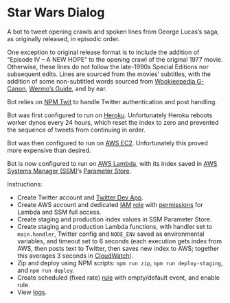 # Star Wars Dialog

A bot to tweet opening crawls and spoken lines from George Lucas’s saga, as originally released, in episodic order.

One exception to original release format is to include the addition of “Episode IV – A NEW HOPE” to the opening crawl of the original 1977 movie. Otherwise, these lines do not follow the late-1990s Special Editions nor subsequent edits. Lines are sourced from the movies’ subtitles, with the addition of some non-subtitled words sourced from [Wookieepedia G-Canon](//starwars.fandom.com/wiki/Star_Wars_Legends#Official_levels_of_canon), [Wermo’s Guide](//www.completewermosguide.com/), and by ear.

Bot relies on [NPM Twit](//www.npmjs.com/package/twit) to handle Twitter authentication and post handling.

Bot was first configured to run on [Heroku](//www.heroku.com/). Unfortunately Heroku reboots worker dynos every 24 hours, which reset the index to zero and prevented the sequence of tweets from continuing in order.

Bot was then configured to run on [AWS EC2](//aws.amazon.com/ec2/). Unfortunately this proved more expensive than desired.

Bot is now configured to run on [AWS Lambda](//aws.amazon.com/lambda/), with its index saved in [AWS Systems Manager (SSM)](//aws.amazon.com/systems-manager/)’s [Parameter Store](//docs.aws.amazon.com/systems-manager/latest/userguide/systems-manager-parameter-store.html).

Instructions:

- Create Twitter account and [Twitter Dev App](//developer.twitter.com/en/docs/basics/apps/overview).
- Create AWS account and dedicated [IAM](//aws.amazon.com/iam/) [role](//aws.amazon.com/iam/features/manage-roles/) with [permissions](//aws.amazon.com/iam/features/manage-permissions/) for Lambda and SSM full access.
- Create staging and production index values in SSM Parameter Store.
- Create staging and production Lambda functions, with handler set to `main.handler`, Twitter config and `NODE_ENV` saved as environmental variables, and timeout set to 6 seconds (each execution gets index from AWS, then posts text to Twitter, then saves new index to AWS; together this averages 3 seconds in [CloudWatch](//aws.amazon.com/cloudwatch/)).
- Zip and deploy using NPM scripts: `npm run zip`, `npm run deploy-staging`, and `npm run deploy`.
- Create scheduled (fixed rate) [rule](//docs.aws.amazon.com/AmazonCloudWatch/latest/events/Create-CloudWatch-Events-Scheduled-Rule.html) with empty/default event, and enable rule.
- View [logs](//docs.aws.amazon.com/AmazonCloudWatch/latest/logs/WhatIsCloudWatchLogs.html).
